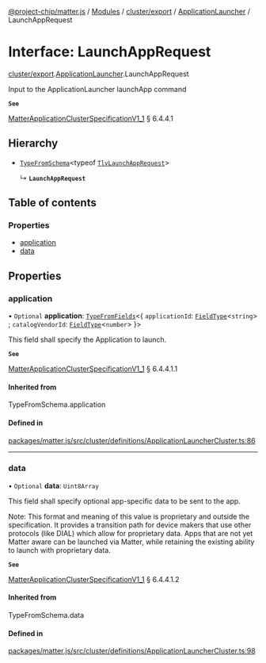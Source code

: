 [@project-chip/matter.js](../README.md) / [Modules](../modules.md) / [cluster/export](../modules/cluster_export.md) / [ApplicationLauncher](../modules/cluster_export.ApplicationLauncher.md) / LaunchAppRequest

# Interface: LaunchAppRequest

[cluster/export](../modules/cluster_export.md).[ApplicationLauncher](../modules/cluster_export.ApplicationLauncher.md).LaunchAppRequest

Input to the ApplicationLauncher launchApp command

**`See`**

[MatterApplicationClusterSpecificationV1_1](spec_export.MatterApplicationClusterSpecificationV1_1.md) § 6.4.4.1

## Hierarchy

- [`TypeFromSchema`](../modules/tlv_export.md#typefromschema)\<typeof [`TlvLaunchAppRequest`](../modules/cluster_export.ApplicationLauncher.md#tlvlaunchapprequest)\>

  ↳ **`LaunchAppRequest`**

## Table of contents

### Properties

- [application](cluster_export.ApplicationLauncher.LaunchAppRequest.md#application)
- [data](cluster_export.ApplicationLauncher.LaunchAppRequest.md#data)

## Properties

### application

• `Optional` **application**: [`TypeFromFields`](../modules/tlv_export.md#typefromfields)\<\{ `applicationId`: [`FieldType`](tlv_export.FieldType.md)\<`string`\> ; `catalogVendorId`: [`FieldType`](tlv_export.FieldType.md)\<`number`\>  }\>

This field shall specify the Application to launch.

**`See`**

[MatterApplicationClusterSpecificationV1_1](spec_export.MatterApplicationClusterSpecificationV1_1.md) § 6.4.4.1.1

#### Inherited from

TypeFromSchema.application

#### Defined in

[packages/matter.js/src/cluster/definitions/ApplicationLauncherCluster.ts:86](https://github.com/project-chip/matter.js/blob/3adaded6/packages/matter.js/src/cluster/definitions/ApplicationLauncherCluster.ts#L86)

___

### data

• `Optional` **data**: `Uint8Array`

This field shall specify optional app-specific data to be sent to the app.

Note: This format and meaning of this value is proprietary and outside the specification. It provides a
transition path for device makers that use other protocols (like DIAL) which allow for proprietary data.
Apps that are not yet Matter aware can be launched via Matter, while retaining the existing ability to
launch with proprietary data.

**`See`**

[MatterApplicationClusterSpecificationV1_1](spec_export.MatterApplicationClusterSpecificationV1_1.md) § 6.4.4.1.2

#### Inherited from

TypeFromSchema.data

#### Defined in

[packages/matter.js/src/cluster/definitions/ApplicationLauncherCluster.ts:98](https://github.com/project-chip/matter.js/blob/3adaded6/packages/matter.js/src/cluster/definitions/ApplicationLauncherCluster.ts#L98)
